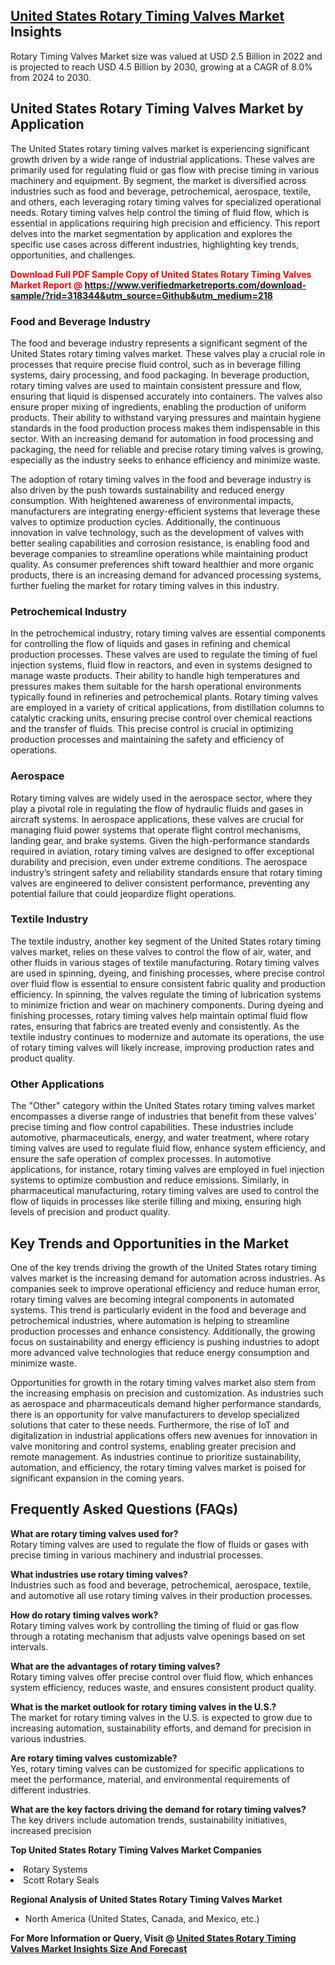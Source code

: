 <h2><a href="https://www.verifiedmarketreports.com/download-sample/?rid=318344&amp;utm_source=Github&amp;utm_medium=218" target="_blank">United States Rotary Timing Valves Market</a> Insights</h2><p>Rotary Timing Valves Market size was valued at USD 2.5 Billion in 2022 and is projected to reach USD 4.5 Billion by 2030, growing at a CAGR of 8.0% from 2024 to 2030.</p><p> <h2>United States Rotary Timing Valves Market by Application</h2> <p>The United States rotary timing valves market is experiencing significant growth driven by a wide range of industrial applications. These valves are primarily used for regulating fluid or gas flow with precise timing in various machinery and equipment. By segment, the market is diversified across industries such as food and beverage, petrochemical, aerospace, textile, and others, each leveraging rotary timing valves for specialized operational needs. Rotary timing valves help control the timing of fluid flow, which is essential in applications requiring high precision and efficiency. This report delves into the market segmentation by application and explores the specific use cases across different industries, highlighting key trends, opportunities, and challenges.</p> <p><strong><p><span class=""><span style="color: #ff0000;"><strong>Download Full PDF Sample Copy of United States Rotary Timing Valves Market Report</strong> @ </span><a href="https://www.verifiedmarketreports.com/download-sample/?rid=318344&amp;utm_source=Github&amp;utm_medium=218" target="_blank">https://www.verifiedmarketreports.com/download-sample/?rid=318344&amp;utm_source=Github&amp;utm_medium=218</a></span></p></strong></p> <h3>Food and Beverage Industry</h3> <p>The food and beverage industry represents a significant segment of the United States rotary timing valves market. These valves play a crucial role in processes that require precise fluid control, such as in beverage filling systems, dairy processing, and food packaging. In beverage production, rotary timing valves are used to maintain consistent pressure and flow, ensuring that liquid is dispensed accurately into containers. The valves also ensure proper mixing of ingredients, enabling the production of uniform products. Their ability to withstand varying pressures and maintain hygiene standards in the food production process makes them indispensable in this sector. With an increasing demand for automation in food processing and packaging, the need for reliable and precise rotary timing valves is growing, especially as the industry seeks to enhance efficiency and minimize waste.</p> <p>The adoption of rotary timing valves in the food and beverage industry is also driven by the push towards sustainability and reduced energy consumption. With heightened awareness of environmental impacts, manufacturers are integrating energy-efficient systems that leverage these valves to optimize production cycles. Additionally, the continuous innovation in valve technology, such as the development of valves with better sealing capabilities and corrosion resistance, is enabling food and beverage companies to streamline operations while maintaining product quality. As consumer preferences shift toward healthier and more organic products, there is an increasing demand for advanced processing systems, further fueling the market for rotary timing valves in this industry.</p> <h3>Petrochemical Industry</h3> <p>In the petrochemical industry, rotary timing valves are essential components for controlling the flow of liquids and gases in refining and chemical production processes. These valves are used to regulate the timing of fuel injection systems, fluid flow in reactors, and even in systems designed to manage waste products. Their ability to handle high temperatures and pressures makes them suitable for the harsh operational environments typically found in refineries and petrochemical plants. Rotary timing valves are employed in a variety of critical applications, from distillation columns to catalytic cracking units, ensuring precise control over chemical reactions and the transfer of fluids. This precise control is crucial in optimizing production processes and maintaining the safety and efficiency of operations.</p> <pFurthermore, as the petrochemical industry continues to expand in the United States, the demand for rotary timing valves is expected to rise in parallel. With the ongoing shift toward automation in industrial operations, rotary timing valves are becoming an integral part of systems designed to enhance process control and reduce human error. The growing emphasis on sustainability and the reduction of emissions in petrochemical processes is also contributing to the adoption of these valves, as they help optimize the use of energy and raw materials. As the sector faces increasing environmental regulations and the need for more efficient operations, the role of rotary timing valves in ensuring compliance and improving process outcomes will continue to be critical.</p> <h3>Aerospace</h3> <p>Rotary timing valves are widely used in the aerospace sector, where they play a pivotal role in regulating the flow of hydraulic fluids and gases in aircraft systems. In aerospace applications, these valves are crucial for managing fluid power systems that operate flight control mechanisms, landing gear, and brake systems. Given the high-performance standards required in aviation, rotary timing valves are designed to offer exceptional durability and precision, even under extreme conditions. The aerospace industry’s stringent safety and reliability standards ensure that rotary timing valves are engineered to deliver consistent performance, preventing any potential failure that could jeopardize flight operations.</p> <pThe demand for rotary timing valves in aerospace applications is closely tied to advancements in aircraft design and the ongoing push toward more fuel-efficient and environmentally friendly air travel. As new technologies emerge, such as hybrid and electric propulsion systems, there is an increasing need for sophisticated valve systems that can integrate seamlessly into these next-generation aircraft. Additionally, as the aerospace sector continues to grow with the expansion of both commercial and defense aviation, the demand for reliable, high-performance rotary timing valves will only intensify, creating ample opportunities for suppliers to innovate and meet the evolving needs of this industry.</p> <h3>Textile Industry</h3> <p>The textile industry, another key segment of the United States rotary timing valves market, relies on these valves to control the flow of air, water, and other fluids in various stages of textile manufacturing. Rotary timing valves are used in spinning, dyeing, and finishing processes, where precise control over fluid flow is essential to ensure consistent fabric quality and production efficiency. In spinning, the valves regulate the timing of lubrication systems to minimize friction and wear on machinery components. During dyeing and finishing processes, rotary timing valves help maintain optimal fluid flow rates, ensuring that fabrics are treated evenly and consistently. As the textile industry continues to modernize and automate its operations, the use of rotary timing valves will likely increase, improving production rates and product quality.</p> <pWith growing consumer demand for sustainable and eco-friendly textiles, rotary timing valves are also being integrated into systems designed to reduce water consumption and energy use. For example, valves are being incorporated into advanced water recycling systems that reclaim and reuse water in the dyeing process, significantly reducing waste. The push toward automation and smart manufacturing in the textile industry is further contributing to the increased adoption of rotary timing valves, as they offer the precision and control required for advanced manufacturing systems. As the industry seeks to improve operational efficiency and meet environmental standards, the role of rotary timing valves will continue to be indispensable.</p> <h3>Other Applications</h3> <p>The "Other" category within the United States rotary timing valves market encompasses a diverse range of industries that benefit from these valves' precise timing and flow control capabilities. These industries include automotive, pharmaceuticals, energy, and water treatment, where rotary timing valves are used to regulate fluid flow, enhance system efficiency, and ensure the safe operation of complex processes. In automotive applications, for instance, rotary timing valves are employed in fuel injection systems to optimize combustion and reduce emissions. Similarly, in pharmaceutical manufacturing, rotary timing valves are used to control the flow of liquids in processes like sterile filling and mixing, ensuring high levels of precision and product quality.</p> <pAs industries continue to evolve and embrace automation, the demand for rotary timing valves across these diverse sectors is expected to grow. Emerging technologies, such as Industry 4.0 and the Internet of Things (IoT), are also playing a role in increasing the adoption of these valves, as they offer enhanced control and monitoring capabilities. The versatility of rotary timing valves allows them to be tailored to the specific needs of various industries, making them an essential component in many different applications. As the market continues to expand, innovation in valve design and functionality will drive further growth across these various sectors.</p> <h2>Key Trends and Opportunities in the Market</h2> <p>One of the key trends driving the growth of the United States rotary timing valves market is the increasing demand for automation across industries. As companies seek to improve operational efficiency and reduce human error, rotary timing valves are becoming integral components in automated systems. This trend is particularly evident in the food and beverage and petrochemical industries, where automation is helping to streamline production processes and enhance consistency. Additionally, the growing focus on sustainability and energy efficiency is pushing industries to adopt more advanced valve technologies that reduce energy consumption and minimize waste.</p> <p>Opportunities for growth in the rotary timing valves market also stem from the increasing emphasis on precision and customization. As industries such as aerospace and pharmaceuticals demand higher performance standards, there is an opportunity for valve manufacturers to develop specialized solutions that cater to these needs. Furthermore, the rise of IoT and digitalization in industrial applications offers new avenues for innovation in valve monitoring and control systems, enabling greater precision and remote management. As industries continue to prioritize sustainability, automation, and efficiency, the rotary timing valves market is poised for significant expansion in the coming years.</p> <h2>Frequently Asked Questions (FAQs)</h2> <p><strong>What are rotary timing valves used for?</strong><br> Rotary timing valves are used to regulate the flow of fluids or gases with precise timing in various machinery and industrial processes.</p> <p><strong>What industries use rotary timing valves?</strong><br> Industries such as food and beverage, petrochemical, aerospace, textile, and automotive all use rotary timing valves in their production processes.</p> <p><strong>How do rotary timing valves work?</strong><br> Rotary timing valves work by controlling the timing of fluid or gas flow through a rotating mechanism that adjusts valve openings based on set intervals.</p> <p><strong>What are the advantages of rotary timing valves?</strong><br> Rotary timing valves offer precise control over fluid flow, which enhances system efficiency, reduces waste, and ensures consistent product quality.</p> <p><strong>What is the market outlook for rotary timing valves in the U.S.?</strong><br> The market for rotary timing valves in the U.S. is expected to grow due to increasing automation, sustainability efforts, and demand for precision in various industries.</p> <p><strong>Are rotary timing valves customizable?</strong><br> Yes, rotary timing valves can be customized for specific applications to meet the performance, material, and environmental requirements of different industries.</p> <p><strong>What are the key factors driving the demand for rotary timing valves?</strong><br> The key drivers include automation trends, sustainability initiatives, increased precision</p><p><strong>Top United States Rotary Timing Valves Market Companies</strong></p><div data-test-id=""><p><li>Rotary Systems</li><li> Scott Rotary Seals</li></p><div><strong>Regional Analysis of&nbsp;United States Rotary Timing Valves Market</strong></div><ul><li dir="ltr"><p dir="ltr">North America&nbsp;(United States, Canada, and Mexico, etc.)</p></li></ul><p><strong>For More Information or Query, Visit @&nbsp;</strong><strong><a href="https://www.verifiedmarketreports.com/product/rotary-timing-valves-market/?utm_source=Github&amp;utm_medium=218" target="_blank">United States Rotary Timing Valves Market Insights Size And Forecast</a></strong></p></div>

